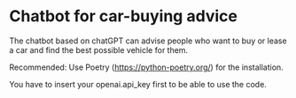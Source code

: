 # Chatbot for car-buying advice

The chatbot based on chatGPT can advise people who want to buy or lease a car and find the best possible vehicle for them.

Recommended: Use Poetry (https://python-poetry.org/) for the installation. 

You have to insert your openai.api_key first to be able to use the code.
